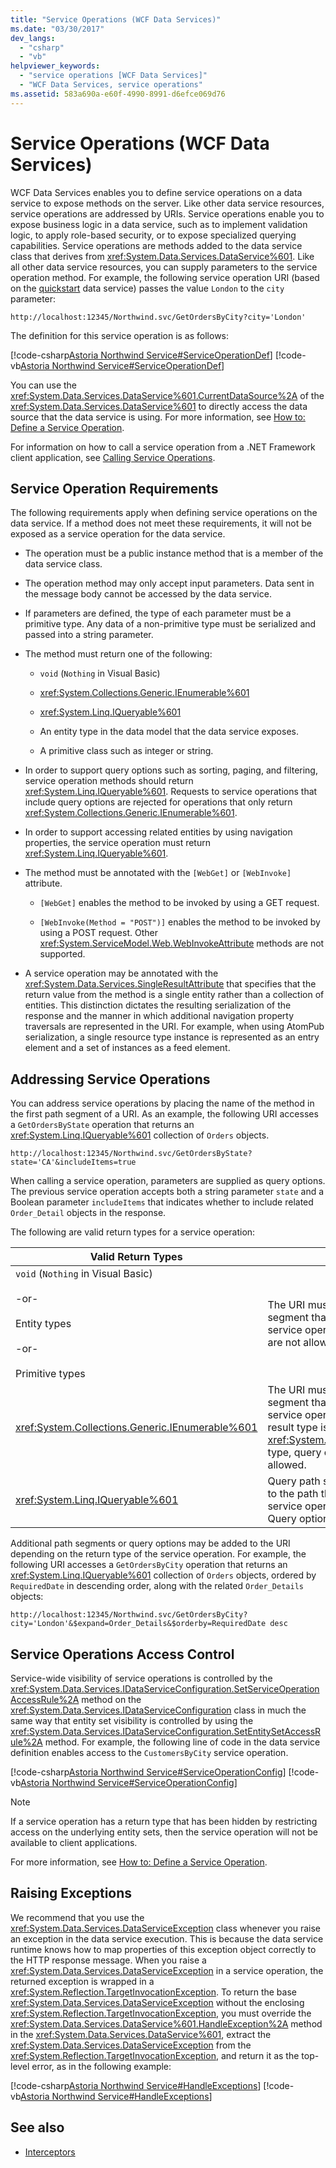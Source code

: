 ```yaml
---
title: "Service Operations (WCF Data Services)"
ms.date: "03/30/2017"
dev_langs:
  - "csharp"
  - "vb"
helpviewer_keywords:
  - "service operations [WCF Data Services]"
  - "WCF Data Services, service operations"
ms.assetid: 583a690a-e60f-4990-8991-d6efce069d76
---
```

# Service Operations (WCF Data Services)

WCF Data Services enables you to define service operations on a data service to expose methods on the server. Like other data service resources, service operations are addressed by URIs. Service operations enable you to expose business logic in a data service, such as to implement validation logic, to apply role-based security, or to expose specialized querying capabilities. Service operations are methods added to the data service class that derives from <xref:System.Data.Services.DataService%601>. Like all other data service resources, you can supply parameters to the service operation method. For example, the following service operation URI (based on the [quickstart](quickstart-wcf-data-services.md) data service) passes the value `London` to the `city` parameter:

```http
http://localhost:12345/Northwind.svc/GetOrdersByCity?city='London'
```

The definition for this service operation is as follows:

[!code-csharp[Astoria Northwind Service#ServiceOperationDef](../../../../samples/snippets/csharp/VS_Snippets_Misc/astoria_northwind_service/cs/northwind2.svc.cs#serviceoperationdef)]
[!code-vb[Astoria Northwind Service#ServiceOperationDef](../../../../samples/snippets/visualbasic/VS_Snippets_Misc/astoria_northwind_service/vb/northwind2.svc.vb#serviceoperationdef)]

You can use the <xref:System.Data.Services.DataService%601.CurrentDataSource%2A> of the <xref:System.Data.Services.DataService%601> to directly access the data source that the data service is using. For more information, see [How to: Define a Service Operation](how-to-define-a-service-operation-wcf-data-services.md).

For information on how to call a service operation from a .NET Framework client application, see [Calling Service Operations](calling-service-operations-wcf-data-services.md).

## Service Operation Requirements

The following requirements apply when defining service operations on the data service. If a method does not meet these requirements, it will not be exposed as a service operation for the data service.

- The operation must be a public instance method that is a member of the data service class.

- The operation method may only accept input parameters. Data sent in the message body cannot be accessed by the data service.

- If parameters are defined, the type of each parameter must be a primitive type. Any data of a non-primitive type must be serialized and passed into a string parameter.

- The method must return one of the following:

  - `void` (`Nothing` in Visual Basic)

  - <xref:System.Collections.Generic.IEnumerable%601>

  - <xref:System.Linq.IQueryable%601>

  - An entity type in the data model that the data service exposes.

  - A primitive class such as integer or string.

- In order to support query options such as sorting, paging, and filtering, service operation methods should return <xref:System.Linq.IQueryable%601>. Requests to service operations that include query options are rejected for operations that only return <xref:System.Collections.Generic.IEnumerable%601>.

- In order to support accessing related entities by using navigation properties, the service operation must return <xref:System.Linq.IQueryable%601>.

- The method must be annotated with the `[WebGet]` or `[WebInvoke]` attribute.

  - `[WebGet]` enables the method to be invoked by using a GET request.

  - `[WebInvoke(Method = "POST")]` enables the method to be invoked by using a POST request. Other <xref:System.ServiceModel.Web.WebInvokeAttribute> methods are not supported.

- A service operation may be annotated with the <xref:System.Data.Services.SingleResultAttribute> that specifies that the return value from the method is a single entity rather than a collection of entities. This distinction dictates the resulting serialization of the response and the manner in which additional navigation property traversals are represented in the URI. For example, when using AtomPub serialization, a single resource type instance is represented as an entry element and a set of instances as a feed element.

## Addressing Service Operations

You can address service operations by placing the name of the method in the first path segment of a URI. As an example, the following URI accesses a `GetOrdersByState` operation that returns an <xref:System.Linq.IQueryable%601> collection of `Orders` objects.

```http
http://localhost:12345/Northwind.svc/GetOrdersByState?state='CA'&includeItems=true
```

When calling a service operation, parameters are supplied as query options. The previous service operation accepts both a string parameter `state` and a Boolean parameter `includeItems` that indicates whether to include related `Order_Detail` objects in the response.

The following are valid return types for a service operation:

|Valid Return Types|URI Rules|
|------------------------|---------------|
|`void` (`Nothing` in Visual Basic)<br /><br /> -or-<br /><br /> Entity types<br /><br /> -or-<br /><br /> Primitive types|The URI must be a single path segment that is the name of the service operation. Query options are not allowed.|
|<xref:System.Collections.Generic.IEnumerable%601>|The URI must be a single path segment that is the name of the service operation. Because the result type is not an <xref:System.Linq.IQueryable%601> type, query options are not allowed.|
|<xref:System.Linq.IQueryable%601>|Query path segments in addition to the path that is the name of the service operation are allowed. Query options are also allowed.|

Additional path segments or query options may be added to the URI depending on the return type of the service operation. For example, the following URI accesses a `GetOrdersByCity` operation that returns an <xref:System.Linq.IQueryable%601> collection of `Orders` objects, ordered by `RequiredDate` in descending order, along with the related `Order_Details` objects:

```http
http://localhost:12345/Northwind.svc/GetOrdersByCity?city='London'&$expand=Order_Details&$orderby=RequiredDate desc
```

## Service Operations Access Control

Service-wide visibility of service operations is controlled by the <xref:System.Data.Services.IDataServiceConfiguration.SetServiceOperationAccessRule%2A> method on the <xref:System.Data.Services.IDataServiceConfiguration> class in much the same way that entity set visibility is controlled by using the <xref:System.Data.Services.IDataServiceConfiguration.SetEntitySetAccessRule%2A> method. For example, the following line of code in the data service definition enables access to the `CustomersByCity` service operation.

[!code-csharp[Astoria Northwind Service#ServiceOperationConfig](../../../../samples/snippets/csharp/VS_Snippets_Misc/astoria_northwind_service/cs/northwind2.svc.cs#serviceoperationconfig)]
[!code-vb[Astoria Northwind Service#ServiceOperationConfig](../../../../samples/snippets/visualbasic/VS_Snippets_Misc/astoria_northwind_service/vb/northwind2.svc.vb#serviceoperationconfig)]

> [!NOTE]
> If a service operation has a return type that has been hidden by restricting access on the underlying entity sets, then the service operation will not be available to client applications.

For more information, see [How to: Define a Service Operation](how-to-define-a-service-operation-wcf-data-services.md).

## Raising Exceptions

We recommend that you use the <xref:System.Data.Services.DataServiceException> class whenever you raise an exception in the data service execution. This is because the data service runtime knows how to map properties of this exception object correctly to the HTTP response message. When you raise a <xref:System.Data.Services.DataServiceException> in a service operation, the returned exception is wrapped in a <xref:System.Reflection.TargetInvocationException>. To return the base <xref:System.Data.Services.DataServiceException> without the enclosing <xref:System.Reflection.TargetInvocationException>, you must override the <xref:System.Data.Services.DataService%601.HandleException%2A> method in the <xref:System.Data.Services.DataService%601>, extract the <xref:System.Data.Services.DataServiceException> from the <xref:System.Reflection.TargetInvocationException>, and return it as the top-level error, as in the following example:

[!code-csharp[Astoria Northwind Service#HandleExceptions](../../../../samples/snippets/csharp/VS_Snippets_Misc/astoria_northwind_service/cs/northwind2.svc.cs#handleexceptions)]
[!code-vb[Astoria Northwind Service#HandleExceptions](../../../../samples/snippets/visualbasic/VS_Snippets_Misc/astoria_northwind_service/vb/northwind2.svc.vb#handleexceptions)]

## See also

- [Interceptors](interceptors-wcf-data-services.md)
